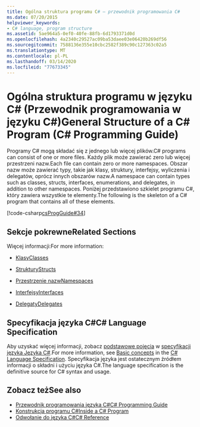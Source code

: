 ```yaml
---
title: Ogólna struktura programu C# — przewodnik programowania C#
ms.date: 07/20/2015
helpviewer_keywords:
- C# language, program structure
ms.assetid: 5ae964a5-0ef0-40fe-88fb-6d1793371d0d
ms.openlocfilehash: 4a2340c29527ac09ba53daee03e06420b269df56
ms.sourcegitcommit: 7588136e355e10cbc2582f389c90c127363c02a5
ms.translationtype: MT
ms.contentlocale: pl-PL
ms.lasthandoff: 03/14/2020
ms.locfileid: "77673345"
---
```

# <a name="general-structure-of-a-c-program-c-programming-guide"></a><span data-ttu-id="87c11-102">Ogólna struktura programu w języku C# (Przewodnik programowania w języku C#)</span><span class="sxs-lookup"><span data-stu-id="87c11-102">General Structure of a C# Program (C# Programming Guide)</span></span>
<span data-ttu-id="87c11-103">Programy C# mogą składać się z jednego lub więcej plików.</span><span class="sxs-lookup"><span data-stu-id="87c11-103">C# programs can consist of one or more files.</span></span> <span data-ttu-id="87c11-104">Każdy plik może zawierać zero lub więcej przestrzeni nazw.</span><span class="sxs-lookup"><span data-stu-id="87c11-104">Each file can contain zero or more namespaces.</span></span> <span data-ttu-id="87c11-105">Obszar nazw może zawierać typy, takie jak klasy, struktury, interfejsy, wyliczenia i delegatów, oprócz innych obszarów nazw.</span><span class="sxs-lookup"><span data-stu-id="87c11-105">A namespace can contain types such as classes, structs, interfaces, enumerations, and delegates, in addition to other namespaces.</span></span> <span data-ttu-id="87c11-106">Poniżej przedstawiono szkielet programu C#, który zawiera wszystkie te elementy.</span><span class="sxs-lookup"><span data-stu-id="87c11-106">The following is the skeleton of a C# program that contains all of these elements.</span></span>  
  
 [!code-csharp[csProgGuide#34](~/samples/snippets/csharp/VS_Snippets_VBCSharp/csProgGuide/CS/class2.cs#34)]  
  
## <a name="related-sections"></a><span data-ttu-id="87c11-107">Sekcje pokrewne</span><span class="sxs-lookup"><span data-stu-id="87c11-107">Related Sections</span></span>  
 <span data-ttu-id="87c11-108">Więcej informacji:</span><span class="sxs-lookup"><span data-stu-id="87c11-108">For more information:</span></span>  
  
- [<span data-ttu-id="87c11-109">Klasy</span><span class="sxs-lookup"><span data-stu-id="87c11-109">Classes</span></span>](../classes-and-structs/classes.md)  
  
- [<span data-ttu-id="87c11-110">Struktury</span><span class="sxs-lookup"><span data-stu-id="87c11-110">Structs</span></span>](../../language-reference/builtin-types/struct.md)  
  
- [<span data-ttu-id="87c11-111">Przestrzenie nazw</span><span class="sxs-lookup"><span data-stu-id="87c11-111">Namespaces</span></span>](../namespaces/index.md)  
  
- [<span data-ttu-id="87c11-112">Interfejsy</span><span class="sxs-lookup"><span data-stu-id="87c11-112">Interfaces</span></span>](../interfaces/index.md)  
  
- [<span data-ttu-id="87c11-113">Delegaty</span><span class="sxs-lookup"><span data-stu-id="87c11-113">Delegates</span></span>](../delegates/index.md)  
  
## <a name="c-language-specification"></a><span data-ttu-id="87c11-114">Specyfikacja języka C#</span><span class="sxs-lookup"><span data-stu-id="87c11-114">C# Language Specification</span></span>  

<span data-ttu-id="87c11-115">Aby uzyskać więcej informacji, zobacz [podstawowe pojęcia](~/_csharplang/spec/basic-concepts.md) w [specyfikacji języka Języka C#](/dotnet/csharp/language-reference/language-specification/introduction).</span><span class="sxs-lookup"><span data-stu-id="87c11-115">For more information, see [Basic concepts](~/_csharplang/spec/basic-concepts.md) in the [C# Language Specification](/dotnet/csharp/language-reference/language-specification/introduction).</span></span> <span data-ttu-id="87c11-116">Specyfikacja języka jest ostatecznym źródłem informacji o składni i użyciu języka C#.</span><span class="sxs-lookup"><span data-stu-id="87c11-116">The language specification is the definitive source for C# syntax and usage.</span></span>
  
## <a name="see-also"></a><span data-ttu-id="87c11-117">Zobacz też</span><span class="sxs-lookup"><span data-stu-id="87c11-117">See also</span></span>

- [<span data-ttu-id="87c11-118">Przewodnik programowania języka C#</span><span class="sxs-lookup"><span data-stu-id="87c11-118">C# Programming Guide</span></span>](../index.md)
- [<span data-ttu-id="87c11-119">Konstrukcja programu C#</span><span class="sxs-lookup"><span data-stu-id="87c11-119">Inside a C# Program</span></span>](./index.md)
- [<span data-ttu-id="87c11-120">Odwołanie do języka C#</span><span class="sxs-lookup"><span data-stu-id="87c11-120">C# Reference</span></span>](../../language-reference/index.md)
